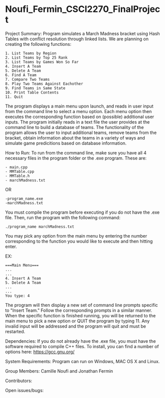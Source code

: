 # Noufi_Fermin_CSCI2270_FinalProject

Project Summary:
Program simulates a March Madness bracket using Hash Tables with conflict resolution through linked lists. We are planning on creating the following functions: 

	1. List Teams by Region
	2. List Teams by Top 25 Rank
	3. List Teams by Games Won So Far
	4. Insert A Team
	5. Delete A Team
	6. Find A Team
	7. Compare Two Teams
	8. Play Two Teams Against Eachother
	9. Find Teams in Same State
	10. Print Table Contents
	11. Quit

The program displays a main menu upon launch, and reads in user input from the command line to select a menu option.  Each menu option then executes the corresponding function based on (possible) additional user inputs.  The program initially reads in a text file the user provides at the command line to build a database of teams.  The functionality of the program allows the user to input additional teams, remove teams from the bracket, obtain information about the teams in a variety of ways and simulate game predicitions based on database information.

How to Run:
To run from the command line, make sure you have all 4 necessary files in the program folder or the .exe program.  These are:

	- main.cpp
	- MMTable.cpp
	- MMTable.h
	- marchMadness.txt

OR

	-program_name.exe
	-marchMadness.txt

You must compile the program before executing if you do not have the .exe file.  Then, run the program with the following command:
	
	./program_name marchMadness.txt
	
You may pick any option from the main menu by entering the number corresponding to the function you would like to execute and then hitting enter.

EX: 	

	===Main Menu===
	...
	...
	4. Insert A Team
	5. Delete A Team
	...
	...
	You type: 4

The program will then display a new set of command line prompts specific to "Insert Team."
Follow the corresponding prompts in a similar manner.  When the specific function is finished running, you will be returned to the main menu to pick a new option or QUIT the program by typing 11.  Any invalid input will be addressed and the program will quit and must be restarted.
	
	
Dependencies:
If you do not already have the .exe file, you must have the software required to compile C++ files.
To install, you can find a number of options here: https://gcc.gnu.org/

System	Requirements:
Program can run on Windows, MAC OS X and Linux.

Group	Members:
Camille Noufi and Jonathan Fermin

Contributors:


Open issues/bugs:

